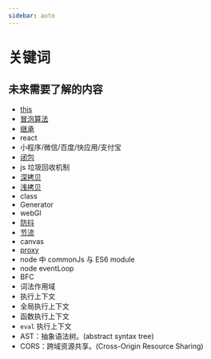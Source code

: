 ```yaml
---
sidebar: auto
---
```


# 关键词

## 未来需要了解的内容

- [this](/javascript/this)
- [冒泡算法](/algorithm/bubbing)
- [继承](/javascript/inherit/index)
- react
- 小程序/微信/百度/快应用/支付宝
- [闭包](javascript/scoped/closure.md)
- js 垃圾回收机制
- [深拷贝](/javascript/#深拷贝)
- [浅拷贝](/javascript/#浅拷贝)
- class
- Generator
- webGl
- [防抖](/javascript/useful/debounce)
- [节流](/javascript/useful/throttle)
- canvas
- [proxy](/es6/proxy)
- node 中 commonJs 与 ES6 module
- node eventLoop
- BFC
- 词法作用域
- 执行上下文
- 全局执行上下文
- 函数执行上下文
- `eval` 执行上下文
- AST：抽象语法树。(abstract syntax tree)
- CORS：跨域资源共享。(Cross-Origin Resource Sharing)

